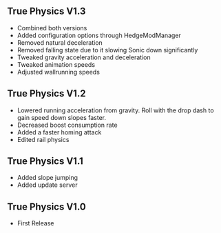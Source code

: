 ## True Physics V1.3
- Combined both versions
- Added configuration options through HedgeModManager
- Removed natural deceleration
- Removed falling state due to it slowing Sonic down significantly
- Tweaked gravity acceleration and deceleration
- Tweaked animation speeds
- Adjusted wallrunning speeds

## True Physics V1.2
- Lowered running acceleration from gravity. Roll with the drop dash to gain speed down slopes faster.
- Decreased boost consumption rate
- Added a faster homing attack
- Edited rail physics

## True Physics V1.1
- Added slope jumping
- Added update server

## True Physics V1.0
- First Release

